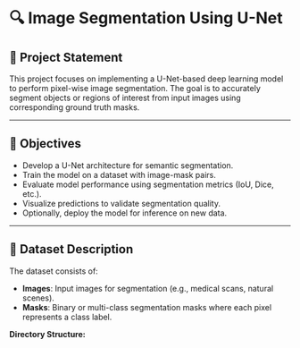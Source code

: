 # 🔍 Image Segmentation Using U-Net

## 📝 Project Statement

This project focuses on implementing a U-Net-based deep learning model to perform pixel-wise image segmentation. The goal is to accurately segment objects or regions of interest from input images using corresponding ground truth masks.

---

## 🎯 Objectives

- Develop a U-Net architecture for semantic segmentation.
- Train the model on a dataset with image-mask pairs.
- Evaluate model performance using segmentation metrics (IoU, Dice, etc.).
- Visualize predictions to validate segmentation quality.
- Optionally, deploy the model for inference on new data.

---

## 📁 Dataset Description

The dataset consists of:

- **Images**: Input images for segmentation (e.g., medical scans, natural scenes).
- **Masks**: Binary or multi-class segmentation masks where each pixel represents a class label.

**Directory Structure:**
